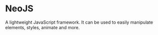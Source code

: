 # NeoJS
A lightweight JavaScript framework. It can be used to easily manipulate elements, styles, animate and more.
